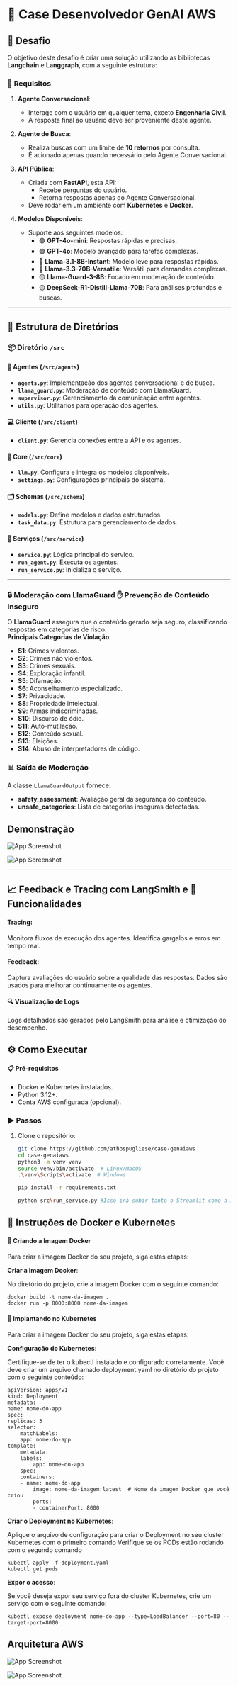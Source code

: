 # 🧠 Case Desenvolvedor GenAI AWS

## 🚀 **Desafio**
O objetivo deste desafio é criar uma solução utilizando as bibliotecas **Langchain** e **Langgraph**, com a seguinte estrutura:

### 🎯 **Requisitos**
1. **Agente Conversacional**: 
   - Interage com o usuário em qualquer tema, exceto **Engenharia Civil**.
   - A resposta final ao usuário deve ser proveniente deste agente.

2. **Agente de Busca**:
   - Realiza buscas com um limite de **10 retornos** por consulta.
   - É acionado apenas quando necessário pelo Agente Conversacional.

3. **API Pública**:
   - Criada com **FastAPI**, esta API:
     - Recebe perguntas do usuário.
     - Retorna respostas apenas do Agente Conversacional.
   - Deve rodar em um ambiente com **Kubernetes** e **Docker**.

4. **Modelos Disponíveis**:
   - Suporte aos seguintes modelos:
     - 🟢 **GPT-4o-mini**: Respostas rápidas e precisas.
     - 🟢 **GPT-4o**: Modelo avançado para tarefas complexas.
     - 🔵 **Llama-3.1-8B-Instant**: Modelo leve para respostas rápidas.
     - 🔵 **Llama-3.3-70B-Versatile**: Versátil para demandas complexas.
     - 🟡 **Llama-Guard-3-8B**: Focado em moderação de conteúdo.
     - 🟡 **DeepSeek-R1-Distill-Llama-70B**: Para análises profundas e buscas.

---

## 📂 **Estrutura de Diretórios**

### 📦 Diretório `/src`

#### 🧩 **Agentes (`/src/agents`)**
- **`agents.py`**: Implementação dos agentes conversacional e de busca.
- **`llama_guard.py`**: Moderação de conteúdo com LlamaGuard.
- **`supervisor.py`**: Gerenciamento da comunicação entre agentes.
- **`utils.py`**: Utilitários para operação dos agentes.

#### 💻 **Cliente (`/src/client`)**
- **`client.py`**: Gerencia conexões entre a API e os agentes.

#### 🔧 **Core (`/src/core`)**
- **`llm.py`**: Configura e integra os modelos disponíveis.
- **`settings.py`**: Configurações principais do sistema.

#### 🗂 **Schemas (`/src/schema`)**
- **`models.py`**: Define modelos e dados estruturados.
- **`task_data.py`**: Estrutura para gerenciamento de dados.

#### 🔌 **Serviços (`/src/service`)**
- **`service.py`**: Lógica principal do serviço.
- **`run_agent.py`**: Executa os agentes.
- **`run_service.py`**: Inicializa o serviço.

---


### 🔒 **Moderação com LlamaGuard** ✋ **Prevenção de Conteúdo Inseguro**
O **LlamaGuard** assegura que o conteúdo gerado seja seguro, classificando respostas em categorias de risco.  
**Principais Categorias de Violação**:
- **S1**: Crimes violentos.
- **S2**: Crimes não violentos.
- **S3**: Crimes sexuais.
- **S4**: Exploração infantil.
- **S5**: Difamação.
- **S6**: Aconselhamento especializado.
- **S7**: Privacidade.
- **S8**: Propriedade intelectual.
- **S9**: Armas indiscriminadas.
- **S10**: Discurso de ódio.
- **S11**: Auto-mutilação.
- **S12**: Conteúdo sexual.
- **S13**: Eleições.
- **S14**: Abuso de interpretadores de código.

### 📊 **Saída de Moderação**
A classe `LlamaGuardOutput` fornece:
- **safety_assessment**: Avaliação geral da segurança do conteúdo.
- **unsafe_categories**: Lista de categorias inseguras detectadas.

## Demonstração

![App Screenshot](https://i.imgur.com/QkMF6Ln.png)

![App Screenshot](https://i.imgur.com/xUdmSv5.png)

---

## 📈 Feedback e Tracing com LangSmith e 📌 Funcionalidades
#### Tracing:
Monitora fluxos de execução dos agentes.
Identifica gargalos e erros em tempo real.
#### Feedback:
Captura avaliações do usuário sobre a qualidade das respostas.
Dados são usados para melhorar continuamente os agentes.
#### 🔍 Visualização de Logs
Logs detalhados são gerados pelo LangSmith para análise e otimização do desempenho.
##



## ⚙️ **Como Executar**

#### **📋 Pré-requisitos**
- Docker e Kubernetes instalados.
- Python 3.12+.
- Conta AWS configurada (opcional).

### **▶️ Passos**
1. Clone o repositório:
   ```bash
   git clone https://github.com/athospugliese/case-genaiaws
   cd case-genaiaws
   python3 -m venv venv
   source venv/bin/activate  # Linux/MacOS
   .\venv\Scripts\activate  # Windows

   pip install -r requirements.txt

   python src\run_service.py #Isso irá subir tanto o Streamlit como a API em FastAPI

## 🚀 **Instruções de Docker e Kubernetes**

#### **🐳 Criando a Imagem Docker**

Para criar a imagem Docker do seu projeto, siga estas etapas:

**Criar a Imagem Docker**:
   
   No diretório do projeto, crie a imagem Docker com o seguinte comando:

    docker build -t nome-da-imagem .
    docker run -p 8000:8000 nome-da-imagem


#### **🚢 Implantando no Kubernetes**

Para criar a imagem Docker do seu projeto, siga estas etapas:

**Configuração do Kubernetes**:

Certifique-se de ter o kubectl instalado e configurado corretamente. Você deve criar um arquivo chamado deployment.yaml no diretório do projeto com o seguinte conteúdo:

    apiVersion: apps/v1
    kind: Deployment
    metadata:
    name: nome-do-app
    spec:
    replicas: 3
    selector:
        matchLabels:
        app: nome-do-app
    template:
        metadata:
        labels:
            app: nome-do-app
        spec:
        containers:
        - name: nome-do-app
            image: nome-da-imagem:latest  # Nome da imagem Docker que você criou
            ports:
            - containerPort: 8000


**Criar o Deployment no Kubernetes**:
   
   Aplique o arquivo de configuração para criar o Deployment no seu cluster Kubernetes com o primeiro comando
   Verifique se os PODs estão rodando com o segundo comando

    kubectl apply -f deployment.yaml
    kubectl get pods

**Expor o acesso**:
   
   Se você deseja expor seu serviço fora do cluster Kubernetes, crie um serviço com o seguinte comando:

    kubectl expose deployment nome-do-app --type=LoadBalancer --port=80 --target-port=8000





## Arquitetura AWS

![App Screenshot](https://i.imgur.com/VDusCAn.png)

![App Screenshot](https://i.imgur.com/PFF5eUX.png)
